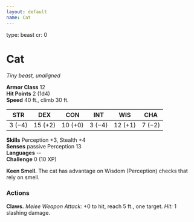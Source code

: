 ```yaml
---
layout: default
name: Cat
---
```

type: beast
cr: 0

# Cat 
_Tiny beast, unaligned_

**Armor Class** 12    
**Hit Points** 2 (1d4)    
**Speed** 40 ft., climb 30 ft.

| STR     | DEX     | CON     | INT     | WIS     | CHA     |
|---------|---------|---------|---------|---------|---------|
| 3 (−4)  | 15 (+2) | 10 (+0) | 3 (−4)  | 12 (+1) | 7 (−2)  |   

**Skills** Perception +3, Stealth +4    
**Senses** passive Perception 13    
**Languages** --    
**Challenge** 0 (10 XP) 

**Keen Smell.** The cat has advantage on Wisdom (Perception) checks that rely on smell. 

### Actions    
**Claws.** _Melee Weapon Attack:_ +0 to hit, reach 5 ft., one target. _Hit:_ 1 slashing damage. 